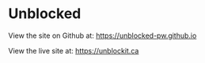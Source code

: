 # Unblocked

View the site on Github at: https://unblocked-pw.github.io

View the live site at: https://unblockit.ca
